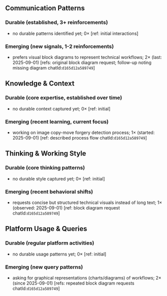 ## Communication Patterns
### Durable (established, 3+ reinforcements)
- no durable patterns identified yet; 0× [ref: initial interactions]

### Emerging (new signals, 1-2 reinforcements)
- prefers visual block diagrams to represent technical workflows; 2× (last: 2025-09-01) [refs: original block diagram request; follow-up noting missing diagram chatId:`d165d12a589749`]

## Knowledge & Context
### Durable (core expertise, established over time)
- no durable context captured yet; 0× [ref: initial]

### Emerging (recent learning, current focus)
- working on image copy-move forgery detection process; 1× (started: 2025-09-01) [ref: described process flow chatId:`d165d12a589749`]

## Thinking & Working Style
### Durable (core thinking patterns)
- no durable style captured yet; 0× [ref: initial]

### Emerging (recent behavioral shifts)
- requests concise but structured technical visuals instead of long text; 1× (observed: 2025-09-01) [ref: block diagram request chatId:`d165d12a589749`]

## Platform Usage & Queries
### Durable (regular platform activities)
- no durable usage patterns yet; 0× [ref: initial]

### Emerging (new query patterns)
- asking for graphical representations (charts/diagrams) of workflows; 2× (since 2025-09-01) [refs: repeated block diagram requests chatId:`d165d12a589749`]
